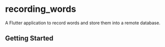# recording_words

A Flutter application to record words and store them into a remote database. 

## Getting Started


